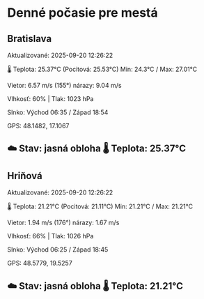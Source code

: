 ﻿# Denné počasie pre mestá

## Bratislava
Aktualizované: 2025-09-20 12:26:22

🌡️ Teplota: 25.37°C 
(Pocitová: 25.53°C)
Min: 24.3°C / Max: 27.01°C

Vietor: 6.57 m/s    (155°) 
nárazy: 9.04 m/s

Vlhkosť: 60% | Tlak: 1023 hPa

Slnko: Východ 06:35 / Západ 18:54

GPS: 48.1482, 17.1067

☁️ Stav: jasná obloha        🌡️ Teplota: 25.37°C
---

## Hriňová
Aktualizované: 2025-09-20 12:26:22

🌡️ Teplota: 21.21°C 
(Pocitová: 21.11°C)
Min: 21.21°C / Max: 21.21°C

Vietor: 1.94 m/s (176°)
nárazy: 1.67 m/s

Vlhkosť: 66% | Tlak: 1026 hPa

Slnko: Východ 06:25 / Západ 18:45

GPS: 48.5779, 19.5257

☁️ Stav: jasná obloha        🌡️ Teplota: 21.21°C
---
